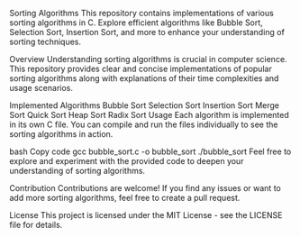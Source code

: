 
Sorting Algorithms
This repository contains implementations of various sorting algorithms in C. Explore efficient algorithms like Bubble Sort, Selection Sort, Insertion Sort, and more to enhance your understanding of sorting techniques.

Overview
Understanding sorting algorithms is crucial in computer science. This repository provides clear and concise implementations of popular sorting algorithms along with explanations of their time complexities and usage scenarios.

Implemented Algorithms
Bubble Sort
Selection Sort
Insertion Sort
Merge Sort
Quick Sort
Heap Sort
Radix Sort
Usage
Each algorithm is implemented in its own C file. You can compile and run the files individually to see the sorting algorithms in action.

bash
Copy code
gcc bubble_sort.c -o bubble_sort
./bubble_sort
Feel free to explore and experiment with the provided code to deepen your understanding of sorting algorithms.

Contribution
Contributions are welcome! If you find any issues or want to add more sorting algorithms, feel free to create a pull request.

License
This project is licensed under the MIT License - see the LICENSE file for details.
